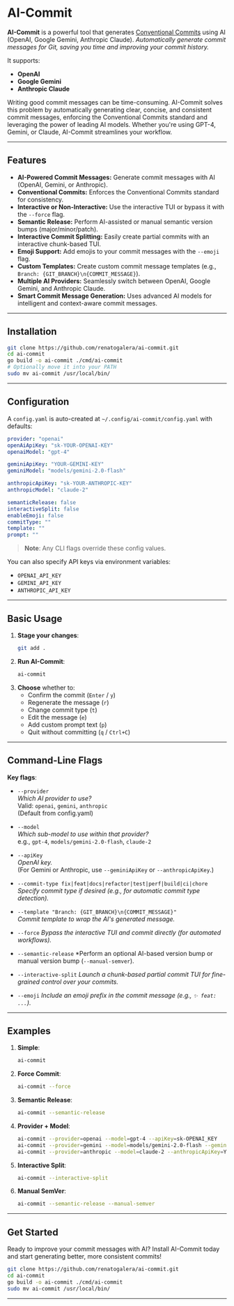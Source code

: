 # AI-Commit

**AI-Commit** is a powerful tool that generates [Conventional Commits](https://www.conventionalcommits.org/) using AI (OpenAI, Google Gemini, Anthropic Claude). *Automatically generate commit messages for Git, saving you time and improving your commit history.*

It supports:
- **OpenAI**
- **Google Gemini**
- **Anthropic Claude**

Writing good commit messages can be time-consuming. AI-Commit solves this problem by automatically generating clear, concise, and consistent commit messages, enforcing the Conventional Commits standard and leveraging the power of leading AI models.  Whether you're using GPT-4, Gemini, or Claude, AI-Commit streamlines your workflow.

---

## Features

- **AI-Powered Commit Messages:** Generate commit messages with AI (OpenAI, Gemini, or Anthropic).
- **Conventional Commits:** Enforces the Conventional Commits standard for consistency.
- **Interactive or Non-Interactive:** Use the interactive TUI or bypass it with the `--force` flag.
- **Semantic Release:**  Perform AI-assisted or manual semantic version bumps (major/minor/patch).
- **Interactive Commit Splitting:**  Easily create partial commits with an interactive chunk-based TUI.
- **Emoji Support:**  Add emojis to your commit messages with the `--emoji` flag.
- **Custom Templates:**  Create custom commit message templates (e.g., `Branch: {GIT_BRANCH}\n{COMMIT_MESSAGE}`).
- **Multiple AI Providers:** Seamlessly switch between OpenAI, Google Gemini, and Anthropic Claude.
- **Smart Commit Message Generation:** Uses advanced AI models for intelligent and context-aware commit messages.

---

## Installation

```bash
git clone https://github.com/renatogalera/ai-commit.git
cd ai-commit
go build -o ai-commit ./cmd/ai-commit
# Optionally move it into your PATH
sudo mv ai-commit /usr/local/bin/
```

---

## Configuration

A `config.yaml` is auto-created at `~/.config/ai-commit/config.yaml` with defaults:

```yaml
provider: "openai"
openAiApiKey: "sk-YOUR-OPENAI-KEY"
openaiModel: "gpt-4"

geminiApiKey: "YOUR-GEMINI-KEY"
geminiModel: "models/gemini-2.0-flash"

anthropicApiKey: "sk-YOUR-ANTHROPIC-KEY"
anthropicModel: "claude-2"

semanticRelease: false
interactiveSplit: false
enableEmoji: false
commitType: ""
template: ""
prompt: ""
```

> **Note**: Any CLI flags override these config values.

You can also specify API keys via environment variables:
- `OPENAI_API_KEY`
- `GEMINI_API_KEY`
- `ANTHROPIC_API_KEY`

---

## Basic Usage

1.  **Stage your changes**:
    ```bash
    git add .
    ```
2.  **Run AI-Commit**:
    ```bash
    ai-commit
    ```
3.  **Choose** whether to:
    *   Confirm the commit (`Enter` / `y`)
    *   Regenerate the message (`r`)
    *   Change commit type (`t`)
    *   Edit the message (`e`)
    *   Add custom prompt text (`p`)
    *   Quit without committing (`q` / `Ctrl+C`)

---

## Command-Line Flags

**Key flags**:

*   `--provider`  
    *Which AI provider to use?*  
    Valid: `openai`, `gemini`, `anthropic`  
    (Default from config.yaml)

*   `--model`  
    *Which sub-model to use within that provider?*  
    e.g., `gpt-4`, `models/gemini-2.0-flash`, `claude-2`

*   `--apiKey`  
    *OpenAI key.*  
    (For Gemini or Anthropic, use `--geminiApiKey` or `--anthropicApiKey`.)

*   `--commit-type fix|feat|docs|refactor|test|perf|build|ci|chore`  
    *Specify commit type if desired (e.g., for automatic commit type detection).*

*   `--template "Branch: {GIT_BRANCH}\n{COMMIT_MESSAGE}"`  
    *Commit template to wrap the AI's generated message.*

*   `--force`
    *Bypass the interactive TUI and commit directly (for automated workflows).*

*   `--semantic-release`
    *Perform an optional AI-based version bump or manual version bump (`--manual-semver`).

*   `--interactive-split`
    *Launch a chunk-based partial commit TUI for fine-grained control over your commits.*

*   `--emoji`
    *Include an emoji prefix in the commit message (e.g., `✨ feat: ...`).*

---

## Examples

1.  **Simple**:
    ```bash
    ai-commit
    ```
2.  **Force Commit**:
    ```bash
    ai-commit --force
    ```
3.  **Semantic Release**:
    ```bash
    ai-commit --semantic-release
    ```
4.  **Provider + Model**:
    ```bash
    ai-commit --provider=openai --model=gpt-4 --apiKey=sk-OPENAI_KEY
    ai-commit --provider=gemini --model=models/gemini-2.0-flash --geminiApiKey=YOUR_GEMINI_KEY
    ai-commit --provider=anthropic --model=claude-2 --anthropicApiKey=YOUR_ANTHROPIC_KEY
    ```
5.  **Interactive Split**:
    ```bash
    ai-commit --interactive-split
    ```
6. **Manual SemVer**:
    ```bash
    ai-commit --semantic-release --manual-semver
    ```

---

## Get Started

Ready to improve your commit messages with AI? Install AI-Commit today and start generating better, more consistent commits!
```bash
git clone https://github.com/renatogalera/ai-commit.git
cd ai-commit
go build -o ai-commit ./cmd/ai-commit
sudo mv ai-commit /usr/local/bin/
```

---